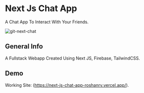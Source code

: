 # Next Js Chat App

A Chat App To Interact With Your Friends.

![git-next-chat](https://user-images.githubusercontent.com/75238302/178106814-dddcbb05-93f3-4e61-943b-4c3975e0e8a5.png)

## General Info

A Fullstack Webapp Created Using Next JS, Firebase, TailwindCSS.

## Demo

Working Site: (https://next-js-chat-app-roshanrv.vercel.app/).
